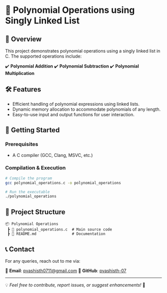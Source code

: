 # 📌 Polynomial Operations using Singly Linked List

## 📖 Overview
This project demonstrates polynomial operations using a singly linked list in C. The supported operations include:

✔️ **Polynomial Addition**
✔️ **Polynomial Subtraction**
✔️ **Polynomial Multiplication**

## 🛠 Features
- Efficient handling of polynomial expressions using linked lists.
- Dynamic memory allocation to accommodate polynomials of any length.
- Easy-to-use input and output functions for user interaction.

## 🚀 Getting Started
### Prerequisites
- A C compiler (GCC, Clang, MSVC, etc.)

### Compilation & Execution
```sh
# Compile the program
gcc polynomial_operations.c -o polynomial_operations

# Run the executable
./polynomial_operations
```

## 📂 Project Structure
```
📦 Polynomial Operations
 ┣ 📜 polynomial_operations.c  # Main source code
 ┣ 📜 README.md                # Documentation
```

## 📞 Contact
For any queries, reach out to me via:

📧 **Email**: [pvashisth0711@gmail.com](mailto:pvashisth0711@gmail.com)
🔗 **GitHub**: [pvashisth-07](https://github.com/pvashisth-07)

---
💡 *Feel free to contribute, report issues, or suggest enhancements!* 🚀

